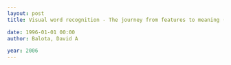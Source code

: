 ```yaml
---
layout: post
title: Visual word recognition - The journey from features to meaning (a travel update). In Handbook of psycholinguistics.

date: 1996-01-01 00:00
author: Balota, David A

year: 2006
---
```



